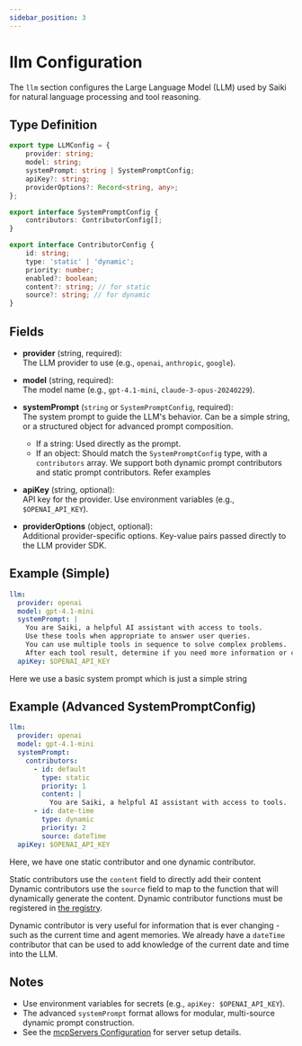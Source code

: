 ```yaml
---
sidebar_position: 3
---
```


# llm Configuration

The `llm` section configures the Large Language Model (LLM) used by Saiki for natural language processing and tool reasoning.

## Type Definition

```typescript
export type LLMConfig = {
    provider: string;
    model: string;
    systemPrompt: string | SystemPromptConfig;
    apiKey?: string;
    providerOptions?: Record<string, any>;
};

export interface SystemPromptConfig {
    contributors: ContributorConfig[];
}

export interface ContributorConfig {
    id: string;
    type: 'static' | 'dynamic';
    priority: number;
    enabled?: boolean;
    content?: string; // for static
    source?: string; // for dynamic
}
```

## Fields

- **provider** (string, required):  
  The LLM provider to use (e.g., `openai`, `anthropic`, `google`).

- **model** (string, required):  
  The model name (e.g., `gpt-4.1-mini`, `claude-3-opus-20240229`).

- **systemPrompt** (`string` or `SystemPromptConfig`, required):  
  The system prompt to guide the LLM's behavior. Can be a simple string, or a structured object for advanced prompt composition.
  - If a string: Used directly as the prompt.
  - If an object: Should match the `SystemPromptConfig` type, with a `contributors` array. We support both dynamic prompt contributors and static prompt contributors. Refer examples 

- **apiKey** (string, optional):  
  API key for the provider. Use environment variables (e.g., `$OPENAI_API_KEY`).

- **providerOptions** (object, optional):  
  Additional provider-specific options. Key-value pairs passed directly to the LLM provider SDK.

## Example (Simple)

```yaml
llm:
  provider: openai
  model: gpt-4.1-mini
  systemPrompt: |
    You are Saiki, a helpful AI assistant with access to tools.
    Use these tools when appropriate to answer user queries.
    You can use multiple tools in sequence to solve complex problems.
    After each tool result, determine if you need more information or can provide a final answer.
  apiKey: $OPENAI_API_KEY
```
Here we use a basic system prompt which is just a simple string

## Example (Advanced SystemPromptConfig)

```yaml
llm:
  provider: openai
  model: gpt-4.1-mini
  systemPrompt:
    contributors:
      - id: default
        type: static
        priority: 1
        content: |
          You are Saiki, a helpful AI assistant with access to tools.
      - id: date-time
        type: dynamic
        priority: 2
        source: dateTime
  apiKey: $OPENAI_API_KEY
```

Here, we have one static contributor and one dynamic contributor.

Static contributors use the `content` field to directly add their content
Dynamic contributors use the `source` field to map to the function that will dynamically generate the content. Dynamic contributor functions must be registered in [the registry](https://github.com/truffle-ai/saiki/blob/main/src/ai/systemPrompt/registry.ts).

Dynamic contributor is very useful for information that is ever changing - such as the current time and agent memories. 
We already have a `dateTime` contributor that can be used to add knowledge of the current date and time into the LLM.

## Notes

- Use environment variables for secrets (e.g., `apiKey: $OPENAI_API_KEY`).
- The advanced `systemPrompt` format allows for modular, multi-source dynamic prompt construction.
- See the [mcpServers Configuration](./mcpServers.md) for server setup details. 
